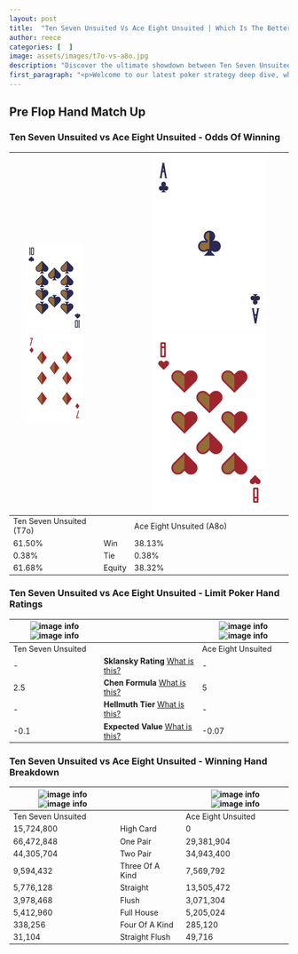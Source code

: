 ```yaml
---
layout: post
title:  "Ten Seven Unsuited Vs Ace Eight Unsuited | Which Is The Better Hand In Poker? A Complete Guide"
author: reece
categories: [  ]
image: assets/images/t7o-vs-a8o.jpg
description: "Discover the ultimate showdown between Ten Seven Unsuited and Ace Eight Unsuited in poker! Uncover the odds, strategies, and scenarios where one hand triumphs over the other. Get ready to up your poker game with this thrilling analysis."
first_paragraph: "<p>Welcome to our latest poker strategy deep dive, where we're pitting two distinct hands against each other in a high-stakes showdown: Ten Seven Unsuited vs Ace Eight Unsuited.</p><p>In the dynamic world of poker, every decision counts, and knowing which hand holds the upper hand is key to your success at the table.</p><p>In this article, we'll dissect these two hands, explore the scenarios where one dominates the other, and equip you with the knowledge to make strategic choices that can tip the odds in your favor.</p><p>Get ready to unravel the intriguing dynamics of these poker hands and elevate your game to new heights.</p>"
---
```




[comment]: # (sp0)

## Pre Flop Hand Match Up

<div class="table hand-ratings" markdown="1"> 



### Ten Seven Unsuited vs Ace Eight Unsuited - Odds Of Winning


    
| ![image info](assets/images/hand1/t.png) ![image info](assets/images/hand1/7o.png) |  | ![image info](assets/images/hand2/a.png) ![image info](assets/images/hand2/8o.png) |
| -------- | -------- | -------- |
| Ten Seven Unsuited (T7o) |  | Ace Eight Unsuited (A8o) |
| 61.50% | Win | 38.13% |
| 0.38% | Tie | 0.38% |
| 61.68% | Equity | 38.32% |




[comment]: # (sp1)



### Ten Seven Unsuited vs Ace Eight Unsuited - Limit Poker Hand Ratings


    
| ![image info](https://www.riverpairs.com/assets/images/hand1/t.png) ![image info](https://www.riverpairs.com/assets/images/hand1/7o.png) |  | ![image info](https://www.riverpairs.com/assets/images/hand2/a.png) ![image info](https://www.riverpairs.com/assets/images/hand2/8o.png) |
| -------- | -------- | -------- |
| Ten Seven Unsuited |  | Ace Eight Unsuited |
| - | **Sklansky Rating** [What is this?](/sklansky-rating-explained) | - |
| 2.5 | **Chen Formula** [What is this?](/chen-formula-explained) | 5 |
| - | **Hellmuth Tier** [What is this?](/Hellmuth-tier-explained) | - |
| -0.1 | **Expected Value** [What is this?](/expected-value-explained) | -0.07 |




[comment]: # (sp2)



### Ten Seven Unsuited vs Ace Eight Unsuited - Winning Hand Breakdown


    
| ![image info](https://www.riverpairs.com/assets/images/hand1/t.png) ![image info](https://www.riverpairs.com/assets/images/hand1/7o.png) |  | ![image info](https://www.riverpairs.com/assets/images/hand2/a.png) ![image info](https://www.riverpairs.com/assets/images/hand2/8o.png) |
| -------- | -------- | -------- |
| Ten Seven Unsuited |  | Ace Eight Unsuited |
| 15,724,800 | High Card | 0 |
| 66,472,848 | One Pair | 29,381,904 |
| 44,305,704 | Two Pair | 34,943,400 |
| 9,594,432 | Three Of A Kind | 7,569,792 |
| 5,776,128 | Straight | 13,505,472 |
| 3,978,468 | Flush | 3,071,304 |
| 5,412,960 | Full House | 5,205,024 |
| 338,256 | Four Of A Kind | 285,120 |
| 31,104 | Straight Flush | 49,716 |




[comment]: # (sp3)



</div>

[comment]: # (sp4)



[comment]: # (sp5)

